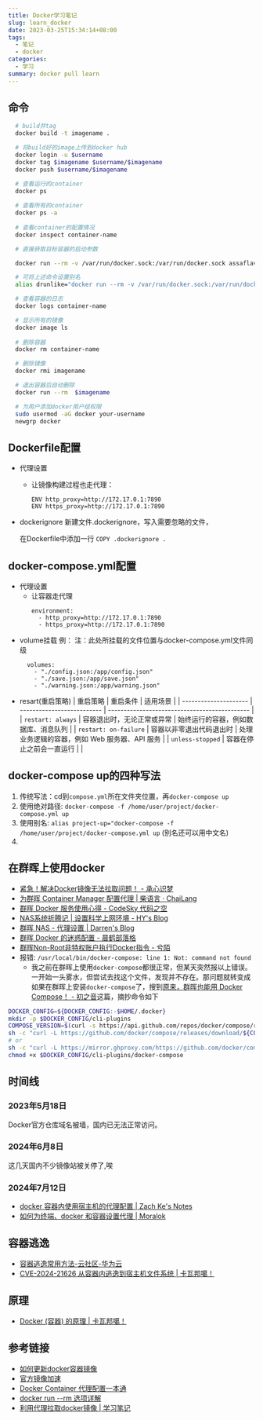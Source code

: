 ```yaml
---
title: Docker学习笔记
slug: learn_docker
date: 2023-03-25T15:34:14+08:00
tags:
  - 笔记
  - docker
categories:
  - 学习
summary: docker pull learn
---
```

## 命令
```bash
  # build并tag
  docker build -t imagename .

  # 将build好的image上传到docker hub
  docker login -u $username
  docker tag $imagename $username/$imagename
  docker push $username/$imagename

  # 查看运行的container
  docker ps
  
  # 查看所有的container
  docker ps -a
  
  # 查看container的配置情况
  docker inspect container-name

  # 直接获取目标容器的启动参数

  docker run --rm -v /var/run/docker.sock:/var/run/docker.sock assaflavie/runlike target-container-name

  # 可将上述命令设置别名
  alias drunlike="docker run --rm -v /var/run/docker.sock:/var/run/docker.sock assaflavie/runlike"

  # 查看容器的日志
  docker logs container-name

  # 显示所有的镜像
  docker image ls
  
  # 删除容器
  docker rm container-name

  # 删除镜像
  docker rmi imagename

  # 退出容器后自动删除
  docker run --rm  $imagename

  # 为用户添加docker用户组权限
  sudo usermod -aG docker your-username
  newgrp docker 
```

## Dockerfile配置
- 代理设置
  - 让镜像构建过程也走代理：
    ```
    ENV http_proxy=http://172.17.0.1:7890
    ENV https_proxy=http://172.17.0.1:7890
    ```
- dockerignore
  新建文件.dockerignore，写入需要忽略的文件，

  在Dockerfile中添加一行
  `COPY .dockerignore .`

## docker-compose.yml配置
- 代理设置
  - 让容器走代理
    ```
    environment:
      - http_proxy=http://172.17.0.1:7890
      - https_proxy=http://172.17.0.1:7890
    ```
- volume挂载
  例：
  注：此处所挂载的文件位置与docker-compose.yml文件同级
  ```
    volumes:
      - "./config.json:/app/config.json"
      - "./save.json:/app/save.json"
      - "./warning.json:/app/warning.json"
  ```
- resart(重启策略)
| 重启策略              | 重启条件                   | 适用场景                                      |
| --------------------- | -------------------------- | --------------------------------------------- |
| `restart: always`     | 容器退出时，无论正常或异常 | 始终运行的容器，例如数据库、消息队列          |
| `restart: on-failure` | 容器以非零退出代码退出时   | 处理业务逻辑的容器，例如 Web 服务器、API 服务 |
| `unless-stopped`      | 容器在停止之前会一直运行   |                                               |

## docker-compose up的四种写法
1. 传统写法：cd到`compose.yml`所在文件夹位置，再`docker-compose up`
2. 使用绝对路径: `docker-compose -f /home/user/project/docker-compose.yml up`
3. 使用别名: `alias project-up="docker-compose -f /home/user/project/docker-compose.yml up` (别名还可以用中文名)
4. 

## 在群晖上使用docker
- [紧急！解决Docker镜像无法拉取问题！ - 承心识梦](https://www.cxaim.com/591.html )
- [为群晖 Container Manager 配置代理 | 柴语言 · ChaiLang](https://blog.chai.ac.cn/posts/docker-proxy )
- [群晖 Docker 服务使用心得 - CodeSky 代码之空](https://www.codesky.me/archives/nas-docker.wind )
- [NAS系统折腾记 | 设置科学上网环境 - HY's Blog](https://blog.yanghong.dev/nas-clash-vpn/ )
- [群晖 NAS - 代理设置 | Darren's Blog](https://www.odszz.com/posts/nas-proxy/ )
- [群晖 Docker 的迷惑配置 - 晨鹤部落格](https://chenhe.me/post/synology-docker-configuration )
- [群晖Non-Root非特权账户执行Docker指令 - 兮陌](https://www.simaek.com/archives/467/ )
- 报错: `/usr/local/bin/docker-compose: line 1: Not: command not found`
  - 我之前在群晖上使用`docker-compose`都很正常，但某天突然报以上错误。一开始一头雾水，但尝试去找这个文件，发现并不存在。那问题就转变成如果在群晖上安装`docker-compose`了，搜到[原来，群晖也能用 Docker Compose！ - 初之音](https://www.himiku.com/archives/docker-compose-for-synology-nas.html )这篇，摘抄命令如下
```bash 
DOCKER_CONFIG=${DOCKER_CONFIG:-$HOME/.docker}
mkdir -p $DOCKER_CONFIG/cli-plugins
COMPOSE_VERSION=$(curl -s https://api.github.com/repos/docker/compose/releases/latest | grep 'tag_name' | cut -d\" -f4)
sh -c "curl -L https://github.com/docker/compose/releases/download/${COMPOSE_VERSION}/docker-compose-`uname -s`-`uname -m` > $DOCKER_CONFIG/cli-plugins/docker-compose"
# or 
sh -c "curl -L https://mirror.ghproxy.com/https://github.com/docker/compose/releases/download/${COMPOSE_VERSION}/docker-compose-`uname -s`-`uname -m` > $DOCKER_CONFIG/cli-plugins/docker-compose"
chmod +x $DOCKER_CONFIG/cli-plugins/docker-compose
```

## 时间线
### 2023年5月18日
Docker官方仓库域名被墙，国内已无法正常访问。

### 2024年6月8日
这几天国内不少镜像站被关停了,唉

### 2024年7月12日 
- [docker 容器内使用宿主机的代理配置 | Zach Ke's Notes](https://kebingzao.com/2019/02/22/docker-container-proxy/ )
- [如何为终端、docker 和容器设置代理 | Moralok](https://www.moralok.com/2023/06/13/how-to-configure-proxy-for-terminal-docker-and-container/ )

## 容器逃逸
- [容器逃逸常用方法-云社区-华为云](https://bbs.huaweicloud.com/blogs/278683)
- [CVE-2024-21626 从容器内逃逸到宿主机文件系统 | 卡瓦邦噶！](https://www.kawabangga.com/posts/5785)

## 原理
- [Docker (容器) 的原理 | 卡瓦邦噶！](https://www.kawabangga.com/posts/4224)

## 参考链接
- [如何更新docker容器镜像](https://blog.minirplus.com/12138/)
- [官方镜像加速](https://help.aliyun.com/document_detail/60750.htm)
- [Docker Container 代理配置一本通](https://anthonysun256.github.io/docker-proxy-complete-solution/)
- [docker run --rm 选项详解](https://blog.csdn.net/qq_34939308/article/details/105202336)
- [利用代理拉取docker镜像 | 学习笔记](https://blog.haohtml.com/archives/31298)